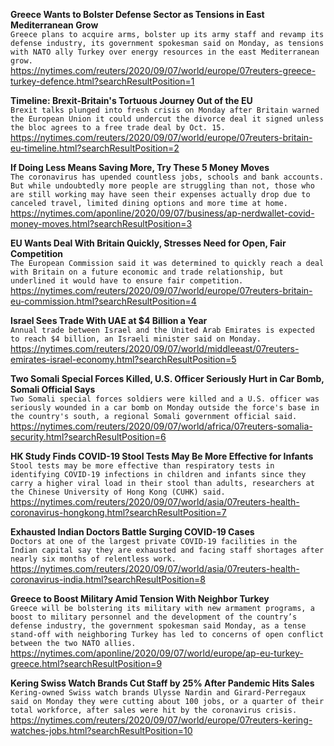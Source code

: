 **Greece Wants to Bolster Defense Sector as Tensions in East Mediterranean Grow**\
`Greece plans to acquire arms, bolster up its army staff and revamp its defense industry, its government spokesman said on Monday, as tensions with NATO ally Turkey over energy resources in the east Mediterranean grow.`\
https://nytimes.com/reuters/2020/09/07/world/europe/07reuters-greece-turkey-defence.html?searchResultPosition=1

**Timeline: Brexit-Britain's Tortuous Journey Out of the EU**\
`Brexit talks plunged into fresh crisis on Monday after Britain warned the European Union it could undercut the divorce deal it signed unless the bloc agrees to a free trade deal by Oct. 15.`\
https://nytimes.com/reuters/2020/09/07/world/europe/07reuters-britain-eu-timeline.html?searchResultPosition=2

**If Doing Less Means Saving More, Try These 5 Money Moves**\
`The coronavirus has upended countless jobs, schools and bank accounts. But while undoubtedly more people are struggling than not, those who are still working may have seen their expenses actually drop due to canceled travel, limited dining options and more time at home.`\
https://nytimes.com/aponline/2020/09/07/business/ap-nerdwallet-covid-money-moves.html?searchResultPosition=3

**EU Wants Deal With Britain Quickly, Stresses Need for Open, Fair Competition**\
`The European Commission said it was determined to quickly reach a deal with Britain on a future economic and trade relationship, but underlined it would have to ensure fair competition.`\
https://nytimes.com/reuters/2020/09/07/world/europe/07reuters-britain-eu-commission.html?searchResultPosition=4

**Israel Sees Trade With UAE at $4 Billion a Year**\
`Annual trade between Israel and the United Arab Emirates is expected to reach $4 billion, an Israeli minister said on Monday. `\
https://nytimes.com/reuters/2020/09/07/world/middleeast/07reuters-emirates-israel-economy.html?searchResultPosition=5

**Two Somali Special Forces Killed, U.S. Officer Seriously Hurt in Car Bomb, Somali Official Says**\
`Two Somali special forces soldiers were killed and a U.S. officer was seriously wounded in a car bomb on Monday outside the force's base in the country's south, a regional Somali government official said.`\
https://nytimes.com/reuters/2020/09/07/world/africa/07reuters-somalia-security.html?searchResultPosition=6

**HK Study Finds COVID-19 Stool Tests May Be More Effective for Infants**\
`Stool tests may be more effective than respiratory tests in identifying COVID-19 infections in children and infants since they carry a higher viral load in their stool than adults, researchers at the Chinese University of Hong Kong (CUHK) said.`\
https://nytimes.com/reuters/2020/09/07/world/asia/07reuters-health-coronavirus-hongkong.html?searchResultPosition=7

**Exhausted Indian Doctors Battle Surging COVID-19 Cases**\
`Doctors at one of the largest private COVID-19 facilities in the Indian capital say they are exhausted and facing staff shortages after nearly six months of relentless work.`\
https://nytimes.com/reuters/2020/09/07/world/asia/07reuters-health-coronavirus-india.html?searchResultPosition=8

**Greece to Boost Military Amid Tension With Neighbor Turkey**\
`Greece will be bolstering its military with new armament programs, a boost to military personnel and the development of the country’s defense industry, the government spokesman said Monday, as a tense stand-off with neighboring Turkey has led to concerns of open conflict between the two NATO allies.`\
https://nytimes.com/aponline/2020/09/07/world/europe/ap-eu-turkey-greece.html?searchResultPosition=9

**Kering Swiss Watch Brands Cut Staff by 25% After Pandemic Hits Sales**\
`Kering-owned Swiss watch brands Ulysse Nardin and Girard-Perregaux said on Monday they were cutting about 100 jobs, or a quarter of their total workforce, after sales were hit by the coronavirus crisis.`\
https://nytimes.com/reuters/2020/09/07/world/europe/07reuters-kering-watches-jobs.html?searchResultPosition=10

